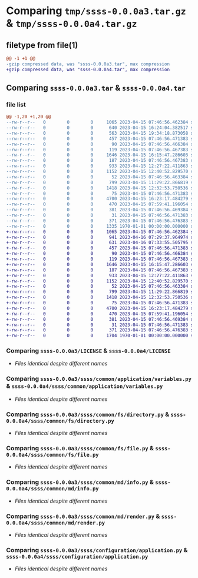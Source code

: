 # Comparing `tmp/ssss-0.0.0a3.tar.gz` & `tmp/ssss-0.0.0a4.tar.gz`

## filetype from file(1)

```diff
@@ -1 +1 @@
-gzip compressed data, was "ssss-0.0.0a3.tar", max compression
+gzip compressed data, was "ssss-0.0.0a4.tar", max compression
```

## Comparing `ssss-0.0.0a3.tar` & `ssss-0.0.0a4.tar`

### file list

```diff
@@ -1,20 +1,20 @@
--rw-r--r--   0        0        0     1065 2023-04-15 07:46:56.462384 ssss-0.0.0a3/LICENSE
--rw-r--r--   0        0        0      640 2023-04-15 16:24:04.382517 ssss-0.0.0a3/README.md
--rw-r--r--   0        0        0      563 2023-04-15 19:34:18.873058 ssss-0.0.0a3/pyproject.toml
--rw-r--r--   0        0        0      457 2023-04-15 07:46:56.471383 ssss-0.0.0a3/ssss/__init__.py
--rw-r--r--   0        0        0       90 2023-04-15 07:46:56.466384 ssss-0.0.0a3/ssss/common/__init__.py
--rw-r--r--   0        0        0      119 2023-04-15 07:46:56.467383 ssss-0.0.0a3/ssss/common/application/__init__.py
--rw-r--r--   0        0        0     1646 2023-04-15 16:15:47.286603 ssss-0.0.0a3/ssss/common/application/variables.py
--rw-r--r--   0        0        0      187 2023-04-15 07:46:56.467383 ssss-0.0.0a3/ssss/common/fs/__init__.py
--rw-r--r--   0        0        0      933 2023-04-15 12:27:22.411863 ssss-0.0.0a3/ssss/common/fs/directory.py
--rw-r--r--   0        0        0     1152 2023-04-15 12:40:52.829570 ssss-0.0.0a3/ssss/common/fs/file.py
--rw-r--r--   0        0        0       52 2023-04-15 07:46:56.463384 ssss-0.0.0a3/ssss/common/md/__init__.py
--rw-r--r--   0        0        0      799 2023-04-15 11:29:22.866819 ssss-0.0.0a3/ssss/common/md/info.py
--rw-r--r--   0        0        0     1418 2023-04-15 12:32:53.750536 ssss-0.0.0a3/ssss/common/md/render.py
--rw-r--r--   0        0        0       75 2023-04-15 07:46:56.471383 ssss-0.0.0a3/ssss/configuration/__init__.py
--rw-r--r--   0        0        0     4700 2023-04-15 16:23:17.484279 ssss-0.0.0a3/ssss/configuration/application.py
--rw-r--r--   0        0        0      470 2023-04-15 07:59:41.196054 ssss-0.0.0a3/ssss/configuration/arguments.py
--rw-r--r--   0        0        0      381 2023-04-15 07:46:56.469384 ssss-0.0.0a3/ssss/configuration/default.py
--rw-r--r--   0        0        0       31 2023-04-15 07:46:56.471383 ssss-0.0.0a3/ssss/generate/__init__.py
--rw-r--r--   0        0        0      371 2023-04-15 07:46:56.476383 ssss-0.0.0a3/ssss/generate/site.py
--rw-r--r--   0        0        0     1335 1970-01-01 00:00:00.000000 ssss-0.0.0a3/PKG-INFO
+-rw-r--r--   0        0        0     1065 2023-04-15 07:46:56.462384 ssss-0.0.0a4/LICENSE
+-rw-r--r--   0        0        0      941 2023-04-16 07:29:37.964974 ssss-0.0.0a4/README.md
+-rw-r--r--   0        0        0      631 2023-04-16 07:33:55.505795 ssss-0.0.0a4/pyproject.toml
+-rw-r--r--   0        0        0      457 2023-04-15 07:46:56.471383 ssss-0.0.0a4/ssss/__init__.py
+-rw-r--r--   0        0        0       90 2023-04-15 07:46:56.466384 ssss-0.0.0a4/ssss/common/__init__.py
+-rw-r--r--   0        0        0      119 2023-04-15 07:46:56.467383 ssss-0.0.0a4/ssss/common/application/__init__.py
+-rw-r--r--   0        0        0     1646 2023-04-15 16:15:47.286603 ssss-0.0.0a4/ssss/common/application/variables.py
+-rw-r--r--   0        0        0      187 2023-04-15 07:46:56.467383 ssss-0.0.0a4/ssss/common/fs/__init__.py
+-rw-r--r--   0        0        0      933 2023-04-15 12:27:22.411863 ssss-0.0.0a4/ssss/common/fs/directory.py
+-rw-r--r--   0        0        0     1152 2023-04-15 12:40:52.829570 ssss-0.0.0a4/ssss/common/fs/file.py
+-rw-r--r--   0        0        0       52 2023-04-15 07:46:56.463384 ssss-0.0.0a4/ssss/common/md/__init__.py
+-rw-r--r--   0        0        0      799 2023-04-15 11:29:22.866819 ssss-0.0.0a4/ssss/common/md/info.py
+-rw-r--r--   0        0        0     1418 2023-04-15 12:32:53.750536 ssss-0.0.0a4/ssss/common/md/render.py
+-rw-r--r--   0        0        0       75 2023-04-15 07:46:56.471383 ssss-0.0.0a4/ssss/configuration/__init__.py
+-rw-r--r--   0        0        0     4700 2023-04-15 16:23:17.484279 ssss-0.0.0a4/ssss/configuration/application.py
+-rw-r--r--   0        0        0      470 2023-04-15 07:59:41.196054 ssss-0.0.0a4/ssss/configuration/arguments.py
+-rw-r--r--   0        0        0      381 2023-04-15 07:46:56.469384 ssss-0.0.0a4/ssss/configuration/default.py
+-rw-r--r--   0        0        0       31 2023-04-15 07:46:56.471383 ssss-0.0.0a4/ssss/generate/__init__.py
+-rw-r--r--   0        0        0      371 2023-04-15 07:46:56.476383 ssss-0.0.0a4/ssss/generate/site.py
+-rw-r--r--   0        0        0     1704 1970-01-01 00:00:00.000000 ssss-0.0.0a4/PKG-INFO
```

### Comparing `ssss-0.0.0a3/LICENSE` & `ssss-0.0.0a4/LICENSE`

 * *Files identical despite different names*

### Comparing `ssss-0.0.0a3/ssss/common/application/variables.py` & `ssss-0.0.0a4/ssss/common/application/variables.py`

 * *Files identical despite different names*

### Comparing `ssss-0.0.0a3/ssss/common/fs/directory.py` & `ssss-0.0.0a4/ssss/common/fs/directory.py`

 * *Files identical despite different names*

### Comparing `ssss-0.0.0a3/ssss/common/fs/file.py` & `ssss-0.0.0a4/ssss/common/fs/file.py`

 * *Files identical despite different names*

### Comparing `ssss-0.0.0a3/ssss/common/md/info.py` & `ssss-0.0.0a4/ssss/common/md/info.py`

 * *Files identical despite different names*

### Comparing `ssss-0.0.0a3/ssss/common/md/render.py` & `ssss-0.0.0a4/ssss/common/md/render.py`

 * *Files identical despite different names*

### Comparing `ssss-0.0.0a3/ssss/configuration/application.py` & `ssss-0.0.0a4/ssss/configuration/application.py`

 * *Files identical despite different names*

